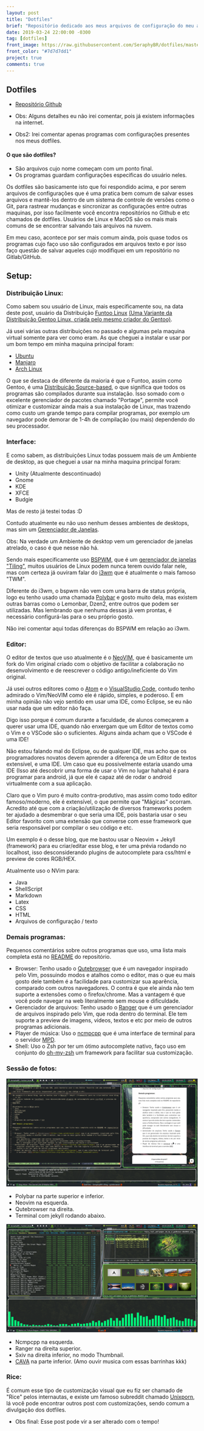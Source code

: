 ```yaml
---
layout: post
title: "Dotfiles"
brief: "Repositório dedicado aos meus arquivos de configuração do meu ambiente Desktop"
date: 2019-03-24 22:00:00 -0300
tag: [dotfiles]
front_image: https://raw.githubusercontent.com/SeraphyBR/dotfiles/master/images/screenshots/2.png
front_color: "#7d7d7dd1"
project: true
comments: true
---
```


## Dotfiles

-   [Repositório Github](https://github.com/SeraphyBR/DotFiles)

-   Obs: Alguns detalhes eu não irei comentar, pois já existem informações na internet.
-   Obs2: Irei comentar apenas programas com configurações presentes nos meus dotfiles.

#### O que são dotfiles?

-   São arquivos cujo nome começam com um ponto final.
-   Os programas guardam configurações especificas do usuário neles.

Os dotfiles são basicamente isto que foi respondido acima,
e por serem arquivos de configurações que é uma pratica bem comum de salvar esses
arquivos e mantê-los dentro de um sistema de controle de versões como o Git,
para rastrear mudanças e sincronizar as configurações entre outras maquinas, por isso
facilmente você encontra repositórios no Github e etc chamados de dotfiles.
Usuários de Linux e MacOS são os mais mais comuns de se encontrar salvando tais arquivos na nuvem.

Em meu caso, acontece por ser mais comum ainda, pois quase todos os programas cujo faço uso são
configurados em arquivos texto e por isso faço questão de salvar aqueles cujo modifiquei em um
repositório no Gitlab/GitHub.

## Setup:

### Distribuição Linux:

Como sabem sou usuário de Linux, mais especificamente sou, na data deste post,
usuário da Distribuição [Funtoo Linux](https://www.funtoo.org/Welcome)
[(Uma Variante da Distribuição Gentoo Linux, criada pelo mesmo criador do Gentoo)](https://www.funtoo.org/FAQ:How_Did_Funtoo_Begin).

Já usei várias outras distribuições no passado e algumas pela maquina virtual somente para ver como eram.
As que cheguei a instalar e usar por um bom tempo em minha maquina principal foram:

-   [Ubuntu](https://www.ubuntu.com/)
-   [Manjaro](https://manjaro.org/)
-   [Arch Linux](https://www.archlinux.org/)

O que se destaca de diferente da maioria é que o Funtoo, assim como Gentoo, é uma [Distribuição Source-based](https://www.funtoo.org/FAQ:Why_Use_Funtoo),
o que significa que todos os programas são compilados durante sua instalação.
Isso somado com o excelente gerenciador de pacotes chamado "Portage", permite você otimizar
e customizar ainda mais a sua instalação de Linux, mas trazendo como custo um grande tempo para compilar programas,
por exemplo um navegador pode demorar de 1-4h de compilação (ou mais) dependendo do seu processador.

### Interface:

E como sabem, as distribuições Linux todas possuem mais de um Ambiente de desktop, as que cheguei a usar
na minha maquina principal foram:

-   Unity (Atualmente descontinuado)
-   Gnome
-   KDE
-   XFCE
-   Budgie

Mas de resto já testei todas :D

Contudo atualmente eu não uso nenhum desses ambientes de desktops, mas sim um [Gerenciador de Janelas](https://pt.wikipedia.org/wiki/Gerenciador_de_janela).

Obs: Na verdade um Ambiente de desktop vem um gerenciador de janelas atrelado, o caso é que nesse não há.

Sendo mais especificamente uso [BSPWM](https://github.com/baskerville/bspwm),
que é um [gerenciador de janelas "Tiling"](https://en.wikipedia.org/wiki/Tiling_window_manager),
muitos usuários de Linux podem nunca terem ouvido falar nele, mas com certeza já ouviram falar do [i3wm](https://i3wm.org/) que é
atualmente o mais famoso "TWM".

Diferente do i3wm, o bspwm não vem com uma barra de status própria, logo eu tenho usado uma chamada [Polybar](https://polybar.github.io/) e gosto muito dela,
mas existem outras barras como o Lemonbar, Dzen2, entre outros que podem ser utilizadas. Mas lembrando que
nenhuma dessas já vem prontas, é necessário configurá-las para o seu próprio gosto.

Não irei comentar aqui todas diferenças do BSPWM em relação ao i3wm.

### Editor:

O editor de textos que uso atualmente é o [NeoVIM](https://neovim.io/), que é basicamente um fork do Vim original criado com
o objetivo de facilitar a colaboração no desenvolvimento e de reescrever o código antigo/ineficiente do Vim original.

Já usei outros editores como o [Atom](https://atom.io/) e o [VisualStudio Code](https://code.visualstudio.com/),
contudo tenho admirado o Vim/NeoVIM como ele é rápido, simples, e poderoso.
E em minha opinião não vejo sentido em usar uma IDE, como Eclipse, se eu não usar nada que um editor não faça.

Digo isso porque é comum durante a faculdade, de alunos começarem a querer usar uma IDE, quando não enxergam
que um Editor de textos como o Vim e o VSCode são o suficientes. Alguns ainda acham que o VSCode é uma IDE!

Não estou falando mal do Eclipse, ou de qualquer IDE, mas acho que os programadores novatos devem aprender a
diferença de um Editor de textos extensível, e uma IDE. Um caso que eu possivelmente estaria usando uma IDE (Isso até descobrir
uma forma de usar o Vim no lugar hahaha) é para programar para android, já que ele é capaz até de rodar o android virtualmente com a sua aplicação.

Claro que o Vim puro é muito contra-produtivo, mas assim como todo editor famoso/moderno, ele é extensível,
o que permite que "Mágicas" ocorram. Acredito até que com a criação/utilização de diversos frameworks podem ter
ajudado a desmembrar o que seria uma IDE, pois bastaria usar o seu Editor favorito com uma extensão que converse
com esse framework que seria responsável por compilar o seu código e etc.

Um exemplo é o desse blog, que me bastou usar o Neovim + Jekyll (framework) para eu criar/editar esse blog, e ter
uma prévia rodando no localhost, isso desconsiderando plugins de autocomplete para css/html e preview de cores
RGB/HEX.

Atualmente uso o NVim para:

-   Java
-   ShellScript
-   Markdown
-   Latex
-   CSS
-   HTML
-   Arquivos de configuração / texto

### Demais programas:

Pequenos comentários sobre outros programas que uso, uma lista mais completa está no
[README](https://github.com/SeraphyBR/DotFiles/blob/master/README.md) do repositório.

-   Browser: Tenho usado o [Qutebrowser](https://www.qutebrowser.org/) que é um navegador inspirado pelo Vim,
    possuindo modos e atalhos como o editor, mas o que eu mais gosto dele também é a facilidade para customizar
    sua aparência, comparado com outros navegadores.
    O contra é que ele ainda não tem suporte a extensões como o firefox/chrome.
    Mas a vantagem é que você pode navegar na web literalmente sem mouse e dificuldade.
-   Gerenciador de arquivos: Tenho usado o [Ranger](https://github.com/ranger/ranger) que é um gerenciador de
    arquivos inspirado pelo Vim, que roda dentro do terminal. Ele tem suporte a preview de imagens, videos,
    textos e etc por meio de outros programas adicionais.
-   Player de música: Uso o [ncmpcpp](https://rybczak.net/ncmpcpp/) que é uma interface de terminal para
    o servidor [MPD](https://wiki.archlinux.org/index.php/Music_Player_Daemon#Clients).
-   Shell: Uso o Zsh por ter um ótimo autocomplete nativo, faço uso em conjunto do [oh-my-zsh](https://github.com/robbyrussell/oh-my-zsh)
    um framework para facilitar sua customização.

### Sessão de fotos:

![Imagem ilustrativa 1](/assets/img/dotfiles/01.png)

-   Polybar na parte superior e inferior.
-   Neovim na esquerda.
-   Qutebrowser na direita.
-   Terminal com jekyll rodando abaixo.

![Imagem ilustrativa 2](/assets/img/dotfiles/02.png)

-   Ncmpcpp na esquerda.
-   Ranger na direita superior.
-   Sxiv na direita inferior, no modo Thumbnail.
-   [CAVA](http://karlstav.github.io/cava/) na parte inferior. (Amo ouvir musica com essas barrinhas kkk)

### Rice:

É comum esse tipo de customização visual que eu fiz ser chamado de "Rice" pelos internautas,
e existe um famoso subreddit chamado [Unixporn](https://www.reddit.com/r/unixporn/),
lá você pode encontrar outros post com customizações, sendo comum a divulgação dos dotfiles.

-   Obs final: Esse post pode vir a ser alterado com o tempo!
